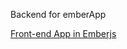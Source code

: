 Backend for emberApp

<p><a target="_blank" href="https://github.com/hrodberaht/emberjsApp">Front-end App in Emberjs</a></p>
